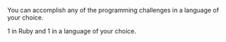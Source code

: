 You can accomplish any of the programming challenges in a language of your choice.

1 in Ruby and 1 in a language of your choice.

